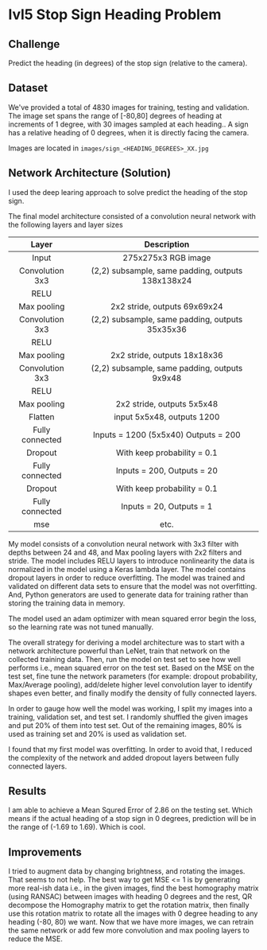# lvl5 Stop Sign Heading Problem

## Challenge

Predict the heading (in degrees) of the stop sign (relative to the camera).

## Dataset

We've provided a total of 4830 images for training, testing and validation.  The image set spans the range of [-80,80] degrees of heading at increments of 1 degree, with 30 images sampled at each heading..  A sign has a relative heading of 0 degrees, when it is directly facing the camera.

Images are located in `images/sign_<HEADING_DEGREES>_XX.jpg`

## Network Architecture (Solution)
I used the deep learing approach to solve predict the heading of the stop sign.

The final model architecture consisted of a convolution neural network with the following layers and layer sizes


| Layer         		|     Description	        					| 
|:---------------------:|:---------------------------------------------:| 
| Input         		| 275x275x3 RGB image   							| 
| Convolution 3x3     	| (2,2) subsample, same padding, outputs 138x138x24 	|
| RELU					|												|
| Max pooling	      	| 2x2 stride,  outputs 69x69x24 				|
| Convolution 3x3	    | (2,2) subsample, same padding, outputs 35x35x36 	|
| RELU					|												|
| Max pooling	      	| 2x2 stride,  outputs 18x18x36 					|
| Convolution 3x3	    | (2,2) subsample, same padding, outputs 9x9x48 	|
| RELU					|												|
| Max pooling	      	| 2x2 stride,  outputs 5x5x48 					|
| Flatten				| input 5x5x48,  outputs 1200 					|
| Fully connected		| Inputs = 1200 (5x5x40) Outputs = 200 			|
| Dropout				| With keep probability = 0.1					|
| Fully connected		| Inputs = 200, Outputs = 20 					|
| Dropout				| With keep probability = 0.1					|
| Fully connected		| Inputs = 20, Outputs = 1 					|
| mse				| etc.        									|


My model consists of a convolution neural network with 3x3 filter with depths between 24 and 48, and Max pooling layers with 2x2 filters and stride. The model includes RELU layers to introduce nonlinearity the data is normalized in the model using a Keras lambda layer. The model contains dropout layers in order to reduce overfitting. The model was trained and validated on different data sets to ensure that the model was not overfitting. And, Python generators are used to generate data for training rather than storing the training data in memory.

The model used an adam optimizer with mean squared error begin the loss, so the learning rate was not tuned manually.

The overall strategy for deriving a model architecture was to start with a network architecture powerful than LeNet, train that network on the collected training data. Then, run the model on test set to see how well performs i.e., mean squared error on the test set. Based on the MSE on the test set, fine tune the network parameters (for example: dropout probability, Max/Average pooling), add/delete higher level convolution layer to identify shapes even better, and finally modify the density of fully connected layers.

In order to gauge how well the model was working, I split my images into a training, validation set, and test set. I randomly shuffled the given images and put 20% of them into test set. Out of the remaining images, 80% is used as training set and 20% is used as validation set.

I found that my first model was overfitting. In order to avoid that, I reduced the complexity of the network and added dropout layers between fully connected layers.

## Results
I am able to achieve a Mean Squred Error of 2.86 on the testing set. Which means if the actual heading of a stop sign in 0 degrees, prediction will be in the range of (-1.69 to 1.69). Which is cool.

## Improvements
I tried to augment data by changing brightness, and rotating the images. That seems to not help. The best way to get MSE <= 1 is by generating more real-ish data i.e., in the given images, find the best homography matrix (using RANSAC) between images with heading 0 degrees and the rest, QR decompose the Homography matrix to get the rotation matrix, then finally use this rotation matrix to rotate all the images with 0 degree heading to any heading (-80, 80) we want. 
Now that we have more images, we can retrain the same network or add few more convolution and max pooling layers to reduce the MSE.